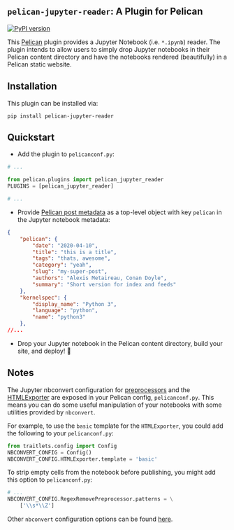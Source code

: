 `pelican-jupyter-reader`: A Plugin for Pelican
---------------------------------------------

[![PyPI version](https://badge.fury.io/py/pelican-jupyter-reader.svg)](https://badge.fury.io/py/pelican-jupyter-reader)

This [Pelican](http://docs.getpelican.com/en/latest/index.html) plugin provides a Jupyter Notebook (i.e. `*.ipynb`) reader.
The plugin intends to allow users to simply drop Jupyter notebooks in their
Pelican content directory and have the notebooks rendered (beautifully) in a Pelican
static website.

Installation
------------

This plugin can be installed via:

    pip install pelican-jupyter-reader

Quickstart
---------

- Add the plugin to `pelicanconf.py`:
```python
# ...

from pelican.plugins import pelican_jupyter_reader
PLUGINS = [pelican_jupyter_reader]

# ...
```

- Provide [Pelican post
  metadata](http://docs.getpelican.com/en/latest/content.html#file-metadata) as
  a top-level object with key `pelican` in the Jupyter notebook metadata:
```json
{
    "pelican": {
        "date": "2020-04-10",
        "title": "this is a title",
        "tags": "thats, awesome",
        "category": "yeah",
        "slug": "my-super-post",
        "authors": "Alexis Metaireau, Conan Doyle",
        "summary": "Short version for index and feeds"
    },
    "kernelspec": {
        "display_name": "Python 3",
        "language": "python",
        "name": "python3"
    },
//...
```

- Drop your Jupyter notebook in the Pelican content directory, build your site,
  and deploy!  :rocket:


Notes
-----

The Jupyter nbconvert configuration for
[preprocessors](https://github.com/jupyter/nbconvert/tree/5.x/nbconvert/preprocessors)
and the
[HTMLExporter](https://github.com/jupyter/nbconvert/blob/5.x/nbconvert/exporters/html.py)
are exposed in your Pelican config, `pelicanconf.py`.  This
means you can do some useful manipulation of your notebooks with some utilities
provided by `nbconvert`.

For example, to use the `basic` template for the `HTMLExporter`, you could add
the following to your `pelicanconf.py`:

```python
from traitlets.config import Config
NBCONVERT_CONFIG = Config()
NBCONVERT_CONFIG.HTMLExporter.template = 'basic'
```

To strip empty cells from the notebook before publishing, you might add this
option to `pelicanconf.py`:

```python
# ...
NBCONVERT_CONFIG.RegexRemovePreprocessor.patterns = \
    ['\\s*\\Z']
```

Other `nbconvert` configuration options can be found
[here](https://nbconvert.readthedocs.io/en/latest/config_options.html#configuration-options).
